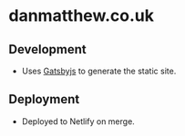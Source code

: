 # danmatthew.co.uk

## Development
- Uses [Gatsbyjs](https://www.gatsbyjs.org/) to generate the static site.

## Deployment
- Deployed to Netlify on merge.
